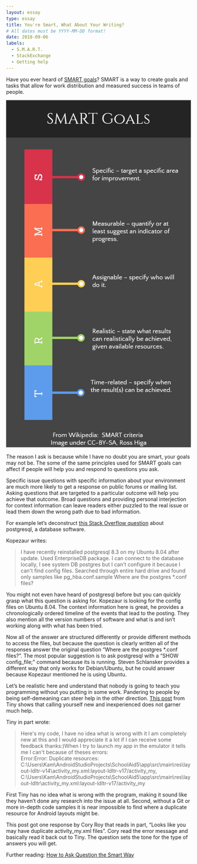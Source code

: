 ```yaml
---
layout: essay
type: essay
title: You're Smart, What About Your Writing?
# All dates must be YYYY-MM-DD format!
date: 2018-09-06
labels:
  - S.M.A.R.T.
  - StackExchange
  - Getting help
---
```


Have you ever heard of [SMART goals](https://en.wikipedia.org/wiki/SMART_criteria)? SMART is a way to create goals and tasks that allow for work distribution and measured success in teams of people.

![SMART Goals via Wikipedia](../images/smart.jpg)

The reason I ask is because while I have no doubt you are smart, your goals may not be. The some of the same principles used for SMART goals can affect if people will help you and respond to questions you ask.

Specific issue questions with specific information about your environment are much more likely to get a response on public forums or mailing list. Asking questions that are targeted to a particular outcome will help you achieve that outcome. Broad questions and providing personal interjection for context information can leave readers either puzzled to the real issue or lead them down the wrong path due to bad information.

For example let’s deconstruct [this Stack Overflow question](https://stackoverflow.com/questions/3602450/where-are-my-postgres-conf-files) about postgresql, a database software. 

Kopezaur writes:
<blockquote>
I have recently reinstalled postgresql 8.3 on my Ubuntu 8.04 after update. Used EnterpriseDB package. I can connect to the database locally, I see system DB postgres but I can't configure it because I can't find config files. Searched through entire hard drive and found only samples like pg_hba.conf.sample
Where are the postgres *.conf files?
</blockquote>

You might not even have heard of postgresql before but you can quickly grasp what this question is asking for. Kopezaur is looking for the config files on Ubuntu 8.04. The context information here is great, he provides a chronologically ordered timeline of the events that lead to the posting. They also mention all the version numbers of software and what is and isn’t working along with what has been tried.

Now all of the answer are structured differently or provide different methods to access the files, but because the question is clearly written all of the responses answer the original question “Where are the postgres *.conf files?”. The most popular suggestion is to ask postgresql with a “SHOW config_file;” command because its is running. Steven Schlansker provides a different way that only works for Debian/Ubuntu, but he could answer because Kopezaur mentioned he is using Ubuntu.

Let’s be realistic here and understand that nobody is going to teach you programming without you putting in some work. Pandering to people by being self-demeaning can steer help in the other direction.  [This post](https://stackoverflow.com/questions/26291215/duplicate-error-noob-programmer) from Tiny shows that calling yourself new and inexperienced does not garner much help.

Tiny in part wrote:
<blockquote>
Here's my code, I have no idea what is wrong with it I am completely new at this and I would appreciate it a lot if I can receive some feedback thanks:)When I try to launch my app in the emulator it tells me I can't because of theses errors:
<br/>
Error:Error: Duplicate resources: C:\Users\Kam\AndroidStudioProjects\SchoolAid5\app\src\main\res\layout-ldltr-v14\activity_my.xml:layout-ldltr-v17/activity_my, C:\Users\Kam\AndroidStudioProjects\SchoolAid5\app\src\main\res\layout-ldltr\activity_my.xml:layout-ldltr-v17/activity_my
</blockquote>

First Tiny has no idea what is wrong with the program, making it sound like they haven’t done any research into the issue at all. Second, without a Git or more in-depth code samples it is near impossible to find where a duplicate resource for Android layouts might be.

This post got one response by Cory Roy that reads in part, “Looks like you may have duplicate activity_my.xml files”. Cory read the error message and basically read it back out to Tiny. The question sets the tone for the type of answers you will get.


Further reading: [How to Ask Question the Smart Way](http://www.catb.org/esr/faqs/smart-questions.html)
